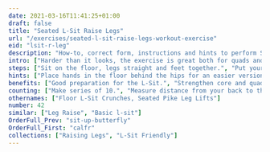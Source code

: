 ```yaml
---
date: 2021-03-16T11:41:25+01:00
draft: false
title: "Seated L-Sit Raise Legs"
url: "/exercises/seated-l-sit-raise-legs-workout-exercise"
eid: "lsit-r-leg"
description: "How-to, correct form, instructions and hints to perform Seated L-Sit Raise Legs. Similar exercises and video demo"
intro: ["Harder than it looks, the exercise is great both for quads and core."]
steps: ["Sit on the floor, legs straight and feet together.", "Put your hands on the floor, near the hips or further closer to the knees.", "Raise both feet of the ground, keeping the legs straight.", "Lower both legs back to the floor. This is one repetition."]
hints: ["Place hands in the floor behind the hips for an easier version. Move them towards the feet for increased difficulty.", "Keep your back in a straight line position.", "Keep your legs extended, without bending the knees."]
benefits: ["Good preparation for the L-Sit.", "Strengthen core and quads.", "Improves your back position."]
counting: ["Make series of 10.", "Measure distance from your back to the point of your fingers. The closer to your feet, the harder the exercise."]
othernames: ["Floor L-Sit Crunches, Seated Pike Leg Lifts"]
number: 42
similar: ["Leg Raise", "Basic l-sit"]
OrderFull_Prev: "sit-up-butterfly"
OrderFull_First: "calfr"
collections: ["Raising Legs", "L-Sit Friendly"]
---
```

